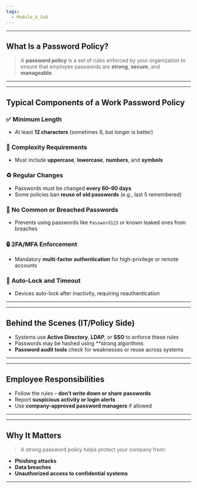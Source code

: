 ```yaml
---
tags:
  - Module_4_Sub
---
```

---
## **What Is a Password Policy?**
> A **password policy** is a set of rules enforced by your organization to ensure that employee passwords are **strong**, **secure**, and **manageable**.

---


---
## **Typical Components of a Work Password Policy**
### ✅ **Minimum Length**
- At least **12 characters** (sometimes 8, but longer is better)

### 🔀 **Complexity Requirements**
- Must include **uppercase**, **lowercase**, **numbers**, and **symbols**

### ♻️ **Regular Changes**
- Passwords must be changed **every 60–90 days**    
- Some policies ban **reuse of old passwords** (e.g., last 5 remembered)

### 🚫 **No Common or Breached Passwords**
- Prevents using passwords like `Password123` or known leaked ones from breaches

### 🔒 **2FA/MFA Enforcement**
- Mandatory **multi-factor authentication** for high-privilege or remote accounts

### 👀 **Auto-Lock and Timeout**
- Devices auto-lock after inactivity, requiring reauthentication

---


---
## **Behind the Scenes (IT/Policy Side)**

- Systems use **Active Directory**, **LDAP**, or **SSO** to enforce these rules
- Passwords may be hashed using **strong algorithms    
- **Password audit tools** check for weaknesses or reuse across systems

---


---
## **Employee Responsibilities**
- Follow the rules – **don’t write down or share passwords**
- Report **suspicious activity or login alerts**    
- Use **company-approved password managers** if allowed

---


---
## **Why It Matters**

> A strong password policy helps protect your company from:

- **Phishing attacks**
- **Data breaches**    
- **Unauthorized access to confidential systems**

---